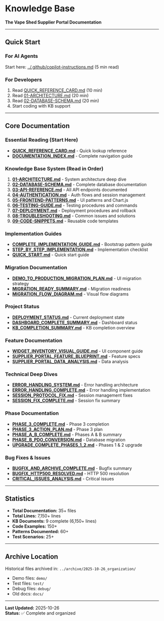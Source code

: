 # Knowledge Base

**The Vape Shed Supplier Portal Documentation**

---

## Quick Start

### For AI Agents
Start here: [../.github/copilot-instructions.md](../.github/copilot-instructions.md) (5 min read)

### For Developers
1. Read [QUICK_REFERENCE_CARD.md](QUICK_REFERENCE_CARD.md) (10 min)
2. Read [01-ARCHITECTURE.md](01-ARCHITECTURE.md) (20 min)
3. Read [02-DATABASE-SCHEMA.md](02-DATABASE-SCHEMA.md) (20 min)
4. Start coding with KB support

---

## Core Documentation

### Essential Reading (Start Here)
- **[QUICK_REFERENCE_CARD.md](QUICK_REFERENCE_CARD.md)** - Quick lookup reference
- **[DOCUMENTATION_INDEX.md](DOCUMENTATION_INDEX.md)** - Complete navigation guide

### Knowledge Base System (Read in Order)
1. **[01-ARCHITECTURE.md](01-ARCHITECTURE.md)** - System architecture deep dive
2. **[02-DATABASE-SCHEMA.md](02-DATABASE-SCHEMA.md)** - Complete database documentation
3. **[03-API-REFERENCE.md](03-API-REFERENCE.md)** - All API endpoints documented
4. **[04-AUTHENTICATION.md](04-AUTHENTICATION.md)** - Auth flows and session management
5. **[05-FRONTEND-PATTERNS.md](05-FRONTEND-PATTERNS.md)** - UI patterns and Chart.js
6. **[06-TESTING-GUIDE.md](06-TESTING-GUIDE.md)** - Testing procedures and commands
7. **[07-DEPLOYMENT.md](07-DEPLOYMENT.md)** - Deployment procedures and rollback
8. **[08-TROUBLESHOOTING.md](08-TROUBLESHOOTING.md)** - Common issues and solutions
9. **[09-CODE-SNIPPETS.md](09-CODE-SNIPPETS.md)** - Reusable code templates

### Implementation Guides
- **[COMPLETE_IMPLEMENTATION_GUIDE.md](COMPLETE_IMPLEMENTATION_GUIDE.md)** - Bootstrap pattern guide
- **[STEP_BY_STEP_IMPLEMENTATION.md](STEP_BY_STEP_IMPLEMENTATION.md)** - Implementation checklist
- **[QUICK_START.md](QUICK_START.md)** - Quick start guide

### Migration Documentation
- **[DEMO_TO_PRODUCTION_MIGRATION_PLAN.md](DEMO_TO_PRODUCTION_MIGRATION_PLAN.md)** - UI migration strategy
- **[MIGRATION_READY_SUMMARY.md](MIGRATION_READY_SUMMARY.md)** - Migration readiness
- **[MIGRATION_FLOW_DIAGRAM.md](MIGRATION_FLOW_DIAGRAM.md)** - Visual flow diagrams

### Project Status
- **[DEPLOYMENT_STATUS.md](DEPLOYMENT_STATUS.md)** - Current deployment state
- **[DASHBOARD_COMPLETE_SUMMARY.md](DASHBOARD_COMPLETE_SUMMARY.md)** - Dashboard status
- **[KB_COMPLETION_SUMMARY.md](KB_COMPLETION_SUMMARY.md)** - KB completion overview

### Feature Documentation
- **[WIDGET_INVENTORY_VISUAL_GUIDE.md](WIDGET_INVENTORY_VISUAL_GUIDE.md)** - UI component guide
- **[SUPPLIER_PORTAL_FEATURE_BLUEPRINT.md](SUPPLIER_PORTAL_FEATURE_BLUEPRINT.md)** - Feature specs
- **[SUPPLIER_PORTAL_DATA_ANALYSIS.md](SUPPLIER_PORTAL_DATA_ANALYSIS.md)** - Data analysis

### Technical Deep Dives
- **[ERROR_HANDLING_SYSTEM.md](ERROR_HANDLING_SYSTEM.md)** - Error handling architecture
- **[ERROR_HANDLING_COMPLETE.md](ERROR_HANDLING_COMPLETE.md)** - Error handling implementation
- **[SESSION_PROTOCOL_FIX.md](SESSION_PROTOCOL_FIX.md)** - Session management fixes
- **[SESSION_FIX_COMPLETE.md](SESSION_FIX_COMPLETE.md)** - Session fix summary

### Phase Documentation
- **[PHASE_3_COMPLETE.md](PHASE_3_COMPLETE.md)** - Phase 3 completion
- **[PHASE_3_ACTION_PLAN.md](PHASE_3_ACTION_PLAN.md)** - Phase 3 plan
- **[PHASE_A_B_COMPLETE.md](PHASE_A_B_COMPLETE.md)** - Phases A & B summary
- **[PHASE_B_PDO_CONVERSION.md](PHASE_B_PDO_CONVERSION.md)** - Database migration
- **[UPGRADE_COMPLETE_PHASES_1_2.md](UPGRADE_COMPLETE_PHASES_1_2.md)** - Phases 1 & 2 upgrade

### Bug Fixes & Issues
- **[BUGFIX_AND_ARCHIVE_COMPLETE.md](BUGFIX_AND_ARCHIVE_COMPLETE.md)** - Bugfix summary
- **[BUGFIX_HTTP500_RESOLVED.md](BUGFIX_HTTP500_RESOLVED.md)** - HTTP 500 resolution
- **[CRITICAL_ISSUES_ANALYSIS.md](CRITICAL_ISSUES_ANALYSIS.md)** - Critical issues

---

## Statistics

- **Total Documentation:** 35+ files
- **Total Lines:** 7,150+ lines
- **KB Documents:** 9 complete (6,150+ lines)
- **Code Examples:** 150+
- **Patterns Documented:** 60+
- **Test Scenarios:** 25+

---

## Archive Location

Historical files archived in: `../archive/2025-10-26_organization/`
- Demo files: `demo/`
- Test files: `test/`
- Debug files: `debug/`
- Old docs: `docs/`

---

**Last Updated:** 2025-10-26  
**Status:** ✅ Complete and organized
